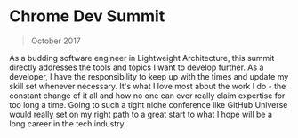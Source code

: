 # Chrome Dev Summit

> October 2017

As a budding software engineer in Lightweight Architecture, this summit directly addresses the tools and topics I want to develop further. As a developer, I have the responsibility to keep up with the times and update my skill set whenever necessary.  It's what I love most about the work I do - the constant change of it all and how no one can ever really claim expertise for too long a time. Going to such a tight niche conference like GitHub Universe would really set on my right path to a great start to what I hope will be a long career in the tech industry.